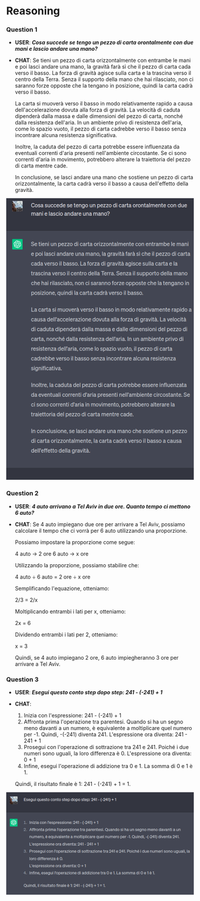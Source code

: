 # Reasoning 


### Question 1

- **USER**: ***Cosa succede se tengo un pezzo di carta orontalmente con due mani e lascio andare una mano?***

- **CHAT**: 
	Se tieni un pezzo di carta orizzontalmente con entrambe le mani e poi lasci andare una mano, la gravità farà sì che il pezzo di carta cada verso il basso. La forza di gravità agisce sulla carta e la trascina verso il centro della Terra. Senza il supporto della mano che hai rilasciato, non ci saranno forze opposte che la tengano in posizione, quindi la carta cadrà verso il basso.

	La carta si muoverà verso il basso in modo relativamente rapido a causa dell'accelerazione dovuta alla forza di gravità. La velocità di caduta dipenderà dalla massa e dalle dimensioni del pezzo di carta, nonché dalla resistenza dell'aria. In un ambiente privo di resistenza dell'aria, come lo spazio vuoto, il pezzo di carta cadrebbe verso il basso senza incontrare alcuna resistenza significativa.

	Inoltre, la caduta del pezzo di carta potrebbe essere influenzata da eventuali correnti d'aria presenti nell'ambiente circostante. Se ci sono correnti d'aria in movimento, potrebbero alterare la traiettoria del pezzo di carta mentre cade.

	In conclusione, se lasci andare una mano che sostiene un pezzo di carta orizzontalmente, la carta cadrà verso il basso a causa dell'effetto della gravità.

![Question1](./img/reasoning1.png)


### Question 2

- **USER**: ***4 auto arrivano a Tel Aviv in due ore. Quanto tempo ci mettono 6 auto?***

- **CHAT**: 
	Se 4 auto impiegano due ore per arrivare a Tel Aviv, possiamo calcolare il tempo che ci vorrà per 6 auto utilizzando una proporzione.

	Possiamo impostare la proporzione come segue:

	4 auto → 2 ore
	6 auto → x ore

	Utilizzando la proporzione, possiamo stabilire che:

	4 auto ÷ 6 auto = 2 ore ÷ x ore

	Semplificando l'equazione, otteniamo:

	2/3 = 2/x

	Moltiplicando entrambi i lati per x, otteniamo:

	2x = 6

	Dividendo entrambi i lati per 2, otteniamo:

	x = 3

	Quindi, se 4 auto impiegano 2 ore, 6 auto impiegheranno 3 ore per arrivare a Tel Aviv.
	
	

### Question 3

- **USER**: ***Esegui questo conto step dopo step: 241 - (-241) + 1***

- **CHAT**: 
	1. Inizia con l'espressione: 241 - (-241) + 1
	2. Affronta prima l'operazione tra parentesi. Quando si ha un segno meno davanti a un numero, è equivalente a moltiplicare quel numero per -1. Quindi, -(-241) diventa 241. L'espressione ora diventa: 241 - 241 + 1
	3. Prosegui con l'operazione di sottrazione tra 241 e 241. Poiché i due numeri sono uguali, la loro differenza è 0. L'espressione ora diventa: 0 + 1
	4. Infine, esegui l'operazione di addizione tra 0 e 1. La somma di 0 e 1 è 1.

	Quindi, il risultato finale è 1: 241 - (-241) + 1 = 1.
	
![Question1](./img/reasoning3.png)


